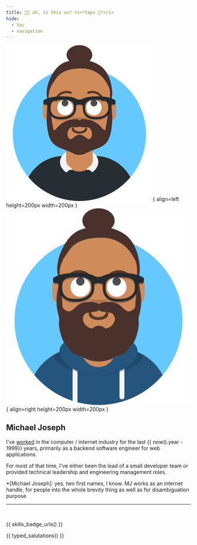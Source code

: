 ```yaml
---
title: 👋🤔 uh, is this on? <i>*taps 🎤*</i>
hide:
  - toc
  - navigation
---
```

![avatar](media/avataaar.png){ align=left height=200px width=200px }
![avatar](media/shaggy.svg){ align=right height=200px width=200px }

## Michael Joseph

I've [worked](/resume) in the computer / internet industry for the last {{ now().year - 1999}} years, primarily as a backend software engineer for web applications.

For most of that time, I've either been the lead of a small developer team or provided technical leadership and engineering management roles.

*[Michael Joseph]: yes, two first names, I know. MJ works as an internet handle, for people into the whole brevity thing as well as for disambiguation purpose

----
<br/>

{{ skills_badge_urls() }}

{{ typed_salutations() }}
